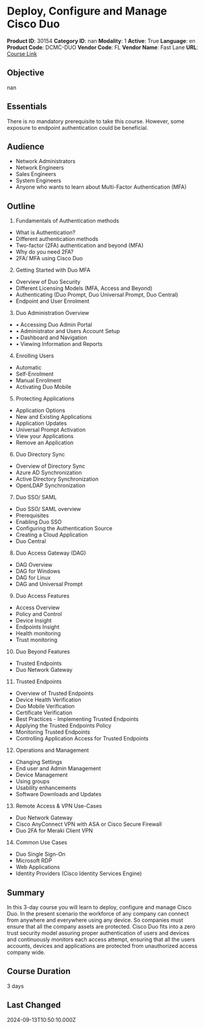 # Deploy, Configure and Manage Cisco Duo

**Product ID**: 30154
**Category ID**: nan
**Modality**: 1
**Active**: True
**Language**: en
**Product Code**: DCMC-DUO
**Vendor Code**: FL
**Vendor Name**: Fast Lane
**URL**: [Course Link](https://www.fastlaneus.com/course/training-dcmc-duo)

## Objective
nan

## Essentials
There is no mandatory prerequisite to take this course. However, some exposure to endpoint authentication could be beneficial.

## Audience
- Network Administrators
- Network Engineers
- Sales Engineers
- System Engineers
- Anyone who wants to learn about Multi-Factor Authentication (MFA)

## Outline
1.	Fundamentals of Authentication methods


- What is Authentication?
- Different authentication methods
- Two-factor (2FA) authentication and beyond (MFA)
- Why do you need 2FA?
- 2FA/ MFA using Cisco Duo

2.	Getting Started with Duo MFA 


- Overview of Duo Security
- Different Licensing Models (MFA, Access and Beyond)
- Authenticating (Duo Prompt, Duo Universal Prompt, Duo Central)
- Endpoint and User Enrolment

3.	Duo Administration Overview


- •	Accessing Duo Admin Portal
- •	Administrator and Users Account Setup
- •	Dashboard and Navigation
- •	Viewing Information and Reports


4.	Enrolling Users


- Automatic
- Self-Enrolment
- Manual Enrolment
- Activating Duo Mobile

5.	Protecting Applications


- Application Options
- New and Existing Applications
- Application Updates
- Universal Prompt Activation
- View your Applications
- Remove an Application

6.	Duo Directory Sync


- Overview of Directory Sync
- Azure AD Synchronization
- Active Directory Synchronization
- OpenLDAP Synchronization

7.	Duo SSO/ SAML


- Duo SSO/ SAML overview
- Prerequisites
- Enabling Duo SSO
- Configuring the Authentication Source
- Creating a Cloud Application
- Duo Central

8.	Duo Access Gateway (DAG)


- DAG Overview
- DAG for Windows
- DAG for Linux
- DAG and Universal Prompt

9.	Duo Access Features


- Access Overview
- Policy and Control
- Device Insight
- Endpoints Insight
- Health monitoring
- Trust monitoring

10.	Duo Beyond Features


- Trusted Endpoints
- Duo Network Gateway

11.	Trusted Endpoints


- Overview of Trusted Endpoints
- Device Health Verification
- Duo Mobile Verification
- Certificate Verification
- Best Practices - Implementing Trusted Endpoints
- Applying the Trusted Endpoints Policy
- Monitoring Trusted Endpoints
- Controlling Application Access for Trusted Endpoints

12.	 Operations and Management


- Changing Settings
- End user and Admin Management
- Device Management
- Using groups
- Usability enhancements
- Software Downloads and Updates

13.	 Remote Access & VPN Use-Cases


- Duo Network Gateway
- Cisco AnyConnect VPN with ASA or Cisco Secure Firewall
- Duo 2FA for Meraki Client VPN

14.	 Common Use Cases


- Duo Single Sign-On
- Microsoft RDP
- Web Applications
- Identity Providers (Cisco Identity Services Engine)

## Summary
In this 3-day course you will learn to deploy, configure and manage Cisco Duo.
In the present scenario the workforce of any company can connect from anywhere and everywhere using any device. So companies must ensure that all the company assets are protected.
Cisco Duo fits into a zero trust security model assuring proper authentication of users and devices and continuously monitors each access attempt, ensuring that all the users accounts, devices and applications are protected from unauthorized access company wide.

## Course Duration
3 days

## Last Changed
2024-09-13T10:50:10.000Z
